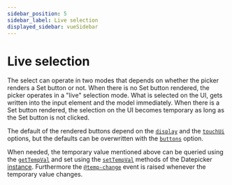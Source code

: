 ```yaml
---
sidebar_position: 5
sidebar_label: Live selection
displayed_sidebar: vueSidebar
---
```


# Live selection

The select can operate in two modes that depends on whether the picker renders a Set button or not. When there is no Set button rendered, the picker operates in a "live" selection mode. What is selected on the UI, gets written into the input element and the model immediately. When there is a Set button rendered, the selection on the UI becomes temporary as long as the Set button is not clicked.

The default of the rendered buttons depend on the [`display`](./api#opt-display) and the [`touchUi`](./api#opt-touchUI) options, but the defaults can be overwritten with the [`buttons`](./api#opt-buttons) option.

When needed, the temporary value mentioned above can be queried using the [`getTempVal`](./api#methods-getTempVal) and set using the [`setTempVal`](./api#methods-setTempVal) methods of the Datepicker [instance](../core-concepts/instance). Furthermore the [`@temp-change`](./api#event-onTempChange) event is raised whenever the temporary value changes.

